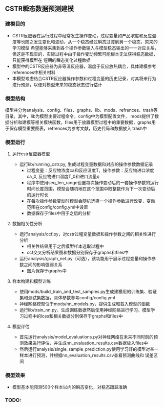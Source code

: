## CSTR瞬态数据预测建模
### 建模目的
* CSTR反应器在运行过程中经常发生操作变动，过程变量如产品浓度和反应温度等也随之发生变化和波动，从一个稳态经过瞬态过渡到另一个稳态，原来的学习模型
  希望能够采集到各个操作参数输入与模型稳态输出的一一对应关系，但这是不现实的，实际过程中由于操作变动频繁可能根本无法获得稳态数据，只能获得模型在
  短期的瞬态变化过程数据
* 模型中的CSTR反应器为非等温反应器，温度于反应放热耦合，具体建模参考references中相关材料
* 本模型考虑结合CSTR反应器操作参数和过程变量的历史记录，对其将来行为进行预测，以便对模型未来的稳态状态进行估计

### 模型结构
模型共分为analysis、config、files、graphs、lib、mods、refrences、trash等目录，其中，lib为模型主要过程命令，config中为模型配置文件，
mods提供了数据分析和建模等相关模块函数，files用于放置模型过程中的重要数据，graphs用于保存模型重要图表，refrences为参考文献，历史代码和数据放入
trash中

### 模型运行
1.  运行cstr反应器模型
    * 运行lib/running_cstr.py, 生成过程变量数据和对应的操作参数数据记录
        * 过程变量：反应物浓度ca和反应温度T，操作参数：反应物进口浓度ca_0, 反应物进口温度T_0和进口流量q
        * 程序中使用seq_len_range设置每次操作变动后的一套操作参数的运行时间长度范围，模型会随机地在这个范围中取整数作为下一次变动后的运行时长
        * 在每次操作参数变动时模型会随机选择一个操作参数进行改变，变动范围在config/config.yml中设置
        * 数据保存于files中用于之后的分析
        
2.  数据相关性分析
    * 运行analysis/ccf.py，对cstr过程变量数据和操作参数之间的相关性进行分析
        * 相关性结果用于之后模型样本选取过程中
        * ccf交叉分析结果图和数据分别保存于graphs和files中
    * 运行analysis/graph_net.py（可选），该功能用于展示过程变量和操作参数之间的影响强弱关系
        * 图片保存于graphs中

3. 样本构建和模型训练
    * 使用mods/build_train_and_test_samples.py生成建模用的训练集、验证集和测试集数据，具体参数参考config/config.yml
    * 神经网络模型位于mods/nn_models.py，提供生成和载入模型的函数
    * 运行lib/train_nn.py，生成训练数据然后使用神经网络进行学习，模型学习过程中的loss和相关数据分别保存于graphs和files中
    
4. 模型评估
    * 首先运行analysis/model_evaluations.py对神经网络在未来不同时刻的预测效果进行评估，并生成nn_evaluation_results.csv数据放入files中
    * 然后运行analysis/single_sample_prediction.py使用学习好的模型对某一样本进行预测，并根据nn_evaluation_results.csv查看预测曲线和
      误差区间

### 模型效果
* 模型基本能预测500个样本以内的瞬态变化，对稳态跟踪准确

### TODO: